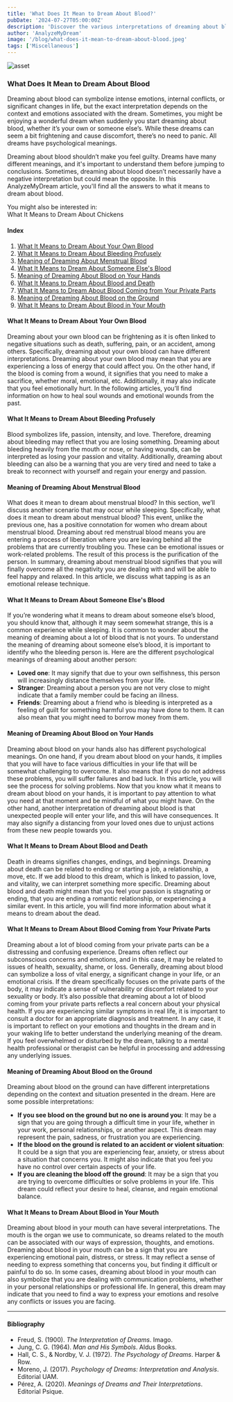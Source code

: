 ```yaml
---
title: 'What Does It Mean to Dream About Blood?'
pubDate: '2024-07-27T05:00:00Z'
description: 'Discover the various interpretations of dreaming about blood, from symbolizing intense emotions to reflecting significant changes in your life.'
author: 'AnalyzeMyDream'
image: '/blog/what-does-it-mean-to-dream-about-blood.jpeg'
tags: ['Miscellaneous']
---
```


![asset](/blog/what-does-it-mean-to-dream-about-blood.jpeg)

### What Does It Mean to Dream About Blood

Dreaming about blood can symbolize intense emotions, internal conflicts, or significant changes in life, but the exact interpretation depends on the context and emotions associated with the dream. Sometimes, you might be enjoying a wonderful dream when suddenly you start dreaming about blood, whether it’s your own or someone else’s. While these dreams can seem a bit frightening and cause discomfort, there’s no need to panic. All dreams have psychological meanings.

Dreaming about blood shouldn’t make you feel guilty. Dreams have many different meanings, and it's important to understand them before jumping to conclusions. Sometimes, dreaming about blood doesn’t necessarily have a negative interpretation but could mean the opposite. In this AnalyzeMyDream article, you'll find all the answers to what it means to dream about blood.

You might also be interested in:     
What It Means to Dream About Chickens

#### Index

1. [What It Means to Dream About Your Own Blood](#what-it-means-to-dream-about-your-own-blood)
2. [What It Means to Dream About Bleeding Profusely](#what-it-means-to-dream-about-bleeding-profusely)
3. [Meaning of Dreaming About Menstrual Blood](#meaning-of-dreaming-about-menstrual-blood)
4. [What It Means to Dream About Someone Else's Blood](#what-it-means-to-dream-about-someone-elses-blood)
5. [Meaning of Dreaming About Blood on Your Hands](#meaning-of-dreaming-about-blood-on-your-hands)
6. [What It Means to Dream About Blood and Death](#what-it-means-to-dream-about-blood-and-death)
7. [What It Means to Dream About Blood Coming from Your Private Parts](#what-it-means-to-dream-about-blood-coming-from-your-private-parts)
8. [Meaning of Dreaming About Blood on the Ground](#meaning-of-dreaming-about-blood-on-the-ground)
9. [What It Means to Dream About Blood in Your Mouth](#what-it-means-to-dream-about-blood-in-your-mouth)

#### What It Means to Dream About Your Own Blood

Dreaming about your own blood can be frightening as it is often linked to negative situations such as death, suffering, pain, or an accident, among others. Specifically, dreaming about your own blood can have different interpretations. Dreaming about your own blood may mean that you are experiencing a loss of energy that could affect you. On the other hand, if the blood is coming from a wound, it signifies that you need to make a sacrifice, whether moral, emotional, etc. Additionally, it may also indicate that you feel emotionally hurt. In the following articles, you’ll find information on how to heal soul wounds and emotional wounds from the past.

#### What It Means to Dream About Bleeding Profusely

Blood symbolizes life, passion, intensity, and love. Therefore, dreaming about bleeding may reflect that you are losing something. Dreaming about bleeding heavily from the mouth or nose, or having wounds, can be interpreted as losing your passion and vitality. Additionally, dreaming about bleeding can also be a warning that you are very tired and need to take a break to reconnect with yourself and regain your energy and passion.

#### Meaning of Dreaming About Menstrual Blood

What does it mean to dream about menstrual blood? In this section, we’ll discuss another scenario that may occur while sleeping. Specifically, what does it mean to dream about menstrual blood? This event, unlike the previous one, has a positive connotation for women who dream about menstrual blood. Dreaming about red menstrual blood means you are entering a process of liberation where you are leaving behind all the problems that are currently troubling you. These can be emotional issues or work-related problems. The result of this process is the purification of the person. In summary, dreaming about menstrual blood signifies that you will finally overcome all the negativity you are dealing with and will be able to feel happy and relaxed. In this article, we discuss what tapping is as an emotional release technique.

#### What It Means to Dream About Someone Else's Blood

If you’re wondering what it means to dream about someone else’s blood, you should know that, although it may seem somewhat strange, this is a common experience while sleeping. It is common to wonder about the meaning of dreaming about a lot of blood that is not yours. To understand the meaning of dreaming about someone else’s blood, it is important to identify who the bleeding person is. Here are the different psychological meanings of dreaming about another person:
- **Loved one**: It may signify that due to your own selfishness, this person will increasingly distance themselves from your life.
- **Stranger**: Dreaming about a person you are not very close to might indicate that a family member could be facing an illness.
- **Friends**: Dreaming about a friend who is bleeding is interpreted as a feeling of guilt for something harmful you may have done to them. It can also mean that you might need to borrow money from them.

#### Meaning of Dreaming About Blood on Your Hands

Dreaming about blood on your hands also has different psychological meanings. On one hand, if you dream about blood on your hands, it implies that you will have to face various difficulties in your life that will be somewhat challenging to overcome. It also means that if you do not address these problems, you will suffer failures and bad luck. In this article, you will see the process for solving problems. Now that you know what it means to dream about blood on your hands, it is important to pay attention to what you need at that moment and be mindful of what you might have. On the other hand, another interpretation of dreaming about blood is that unexpected people will enter your life, and this will have consequences. It may also signify a distancing from your loved ones due to unjust actions from these new people towards you.

#### What It Means to Dream About Blood and Death

Death in dreams signifies changes, endings, and beginnings. Dreaming about death can be related to ending or starting a job, a relationship, a move, etc. If we add blood to this dream, which is linked to passion, love, and vitality, we can interpret something more specific. Dreaming about blood and death might mean that you feel your passion is stagnating or ending, that you are ending a romantic relationship, or experiencing a similar event. In this article, you will find more information about what it means to dream about the dead.

#### What It Means to Dream About Blood Coming from Your Private Parts

Dreaming about a lot of blood coming from your private parts can be a distressing and confusing experience. Dreams often reflect our subconscious concerns and emotions, and in this case, it may be related to issues of health, sexuality, shame, or loss. Generally, dreaming about blood can symbolize a loss of vital energy, a significant change in your life, or an emotional crisis. If the dream specifically focuses on the private parts of the body, it may indicate a sense of vulnerability or discomfort related to your sexuality or body. It’s also possible that dreaming about a lot of blood coming from your private parts reflects a real concern about your physical health. If you are experiencing similar symptoms in real life, it is important to consult a doctor for an appropriate diagnosis and treatment. In any case, it is important to reflect on your emotions and thoughts in the dream and in your waking life to better understand the underlying meaning of the dream. If you feel overwhelmed or disturbed by the dream, talking to a mental health professional or therapist can be helpful in processing and addressing any underlying issues.

#### Meaning of Dreaming About Blood on the Ground

Dreaming about blood on the ground can have different interpretations depending on the context and situation presented in the dream. Here are some possible interpretations:
- **If you see blood on the ground but no one is around you**: It may be a sign that you are going through a difficult time in your life, whether in your work, personal relationships, or another aspect. This dream may represent the pain, sadness, or frustration you are experiencing.
- **If the blood on the ground is related to an accident or violent situation**: It could be a sign that you are experiencing fear, anxiety, or stress about a situation that concerns you. It might also indicate that you feel you have no control over certain aspects of your life.
- **If you are cleaning the blood off the ground**: It may be a sign that you are trying to overcome difficulties or solve problems in your life. This dream could reflect your desire to heal, cleanse, and regain emotional balance.

#### What It Means to Dream About Blood in Your Mouth

Dreaming about blood in your mouth can have several interpretations. The mouth is the organ we use to communicate, so dreams related to the mouth can be associated with our ways of expression, thoughts, and emotions. Dreaming about blood in your mouth can be a sign that you are experiencing emotional pain, distress, or stress. It may reflect a sense of needing to express something that concerns you, but finding it difficult or painful to do so. In some cases, dreaming about blood in your mouth can also symbolize that you are dealing with communication problems, whether in your personal relationships or professional life. In general, this dream may indicate that you need to find a way to express your emotions and resolve any conflicts or issues you are facing.

---

#### Bibliography

- Freud, S. (1900). *The Interpretation of Dreams*. Imago.
- Jung, C. G. (1964). *Man and His Symbols*. Aldus Books.
- Hall, C. S., & Nordby, V. J. (1972). *The Psychology of Dreams*. Harper & Row.
- Moreno, J. (2017). *Psychology of Dreams: Interpretation and Analysis*. Editorial UAM.
- Pérez, A. (2020). *Meanings of Dreams and Their Interpretations*. Editorial Psique.
